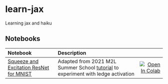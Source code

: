 # learn-jax
Learning jax and haiku

## Notebooks

| Notebook  |Description   |       |
|:----------|:-------------|------:|
|[Squeeze and Excitation ResNet for MNIST](https://github.com/mirandrom/learn-jax/blob/main/se_resnet_mnist.ipynb)  | Adapted from 2021 M2L Summer School [tutorial](https://github.com/m2lschool/tutorials2021/tree/main/1_vision) to experiment with ledge activation |[![Open In Colab](https://colab.research.google.com/assets/colab-badge.svg)](https://colab.research.google.com/github/mirandrom/learn-jax/blob/main/se_resnet_mnist.ipynb) |
